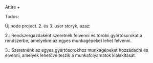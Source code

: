 Attire +

Todos:

Új node project.
2. és 3. user storyk, azaz:

2.: Rendszergazdaként szeretnék felvenni és törölni gyártósorokat a rendszerbe, amelyekre az egyes munkagépeket lehet felvenni.

3.: Szeretnénk az egyes gyártósorokhoz munkagépeket hozzádadni és elvenni, amelyek lehetővé teszik a munkafolyamatok kialakítását.
